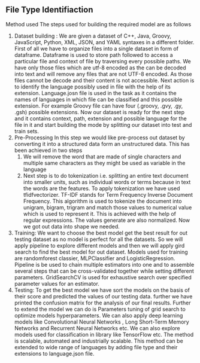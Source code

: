 ## File Type Identifiaction
Method used The steps used for building the required model are as follows
1. Dataset building :
We are given a dataset of C++, Java, Groovy, JavaScript, Python, XML, JSON, and YAML syntaxes in a different folder. First of all we have to organize files into a single dataset in form of dataframe. Dataframe is used to store path followed to access a particular file and context of file by traversing every possible paths. We have only those files which are utf-8 encoded as the can be decoded into text and will remove any files that are not UTF-8 encoded. As those files cannot be decode and their content is not accessible.
Next action is to identify the language possibly used in file with the help of its extension. Language.josn file is used in the task as it contains the names of languages in which file can be classified and this possible extension. For example Groovy file can have four (.groovy, .gvy, .gy, .gsh) possible extensions. Now our dataset is ready for the next step and it contains context, path, extension and possible language for the file in it and start building the mode by splitting our dataset into test and train sets.
2. Pre-Processing
In this step we would like pre-process out dataset by converting it into a structured data form an unstructured data. This has been achieved in two steps
      1) We will remove the word that are made of single characters and multiple same characters as they might be used as variable in the language 
      2) Next step is to do tokenization i.e. splitting an entire text document into smaller units, such as individual words or terms because in text the words are the         features. To apply tokenization we have used tfidfvectorizer.
TF-IDF stands for Term Frequency Inverse Document Frequency. This algorithm is used to tokenize the document into unigram, bigram, trigram and match those values to numerical value which
is used to represent it. This is achieved with the help of regular expressions. The values generate are also normalized.
Now we got out data into shape we needed.
3. Training:
We want to choose the best model get the best result for out testing dataset as no model is perfect for all the datasets. So we will apply pipeline to explore different models and then we will apply gird search to find the best model for out dataset.
Models used for training are randomforest classier, MLPClassifier and LogisticRegression. Pipeline is be used to chain multiple estimators into one and to assemble several steps that can be cross-validated together while setting different parameters. GridSearchCV is used for exhaustive search over specified parameter values for an estimator.
4. Testing:
To get the best model we have sort the models on the basis of their score and predicted the values of our testing data.
further we have printed the confusion matrix for the analysis of our final results.
Further to extend the model we can do is Parameters tuning of grid search to optimize models hyperparameters. We can also apply deep learning models like Convolutional Neural Networks , Long Short-Term Memory Networks and Recurrent Neural Networks etc. We can also explore models used for classification in library like TensorFlow etc.
The method is scalable, automated and industrially scalable. This method can be extended to wide range of languages by adding file type and their extensions to language.json file.
